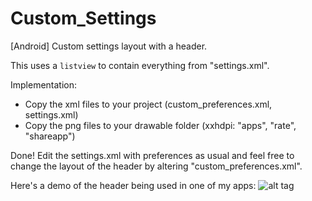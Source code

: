 Custom_Settings
===============

[Android] Custom settings layout with a header.

This uses a `listview` to contain everything from "settings.xml".

Implementation:
- Copy the xml files to your project (custom_preferences.xml, settings.xml)
- Copy the png files to your drawable folder (xxhdpi: "apps", "rate", "shareapp")

Done! Edit the settings.xml with preferences as usual and feel free to change the layout of the header by altering "custom_preferences.xml". 

Here's a demo of the header being used in one of my apps:
![alt tag](http://imgur.com/t5Xnsfi)
